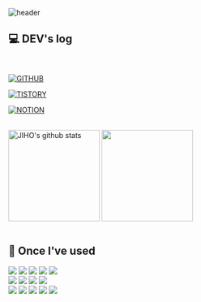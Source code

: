 ![header](https://capsule-render.vercel.app/api?type=waving&color=timeGradient&text=Welcome%20to%20Jiho's%20GitHub%20👋&animation=twinkling&fontSize=35&fontAlignY=40&fontAlign=70&height=250)

  ## 💻 DEV's log
  <br>
  
  [![GITHUB](https://hits.seeyoufarm.com/api/count/incr/badge.svg?url=https%3A%2F%2Fgithub.com%2Fjiholee0&count_bg=%23F29494&title_bg=%232F2E2E&icon=github.svg&icon_color=%23FFFFFF&title=GITHUB&edge_flat=false)](https://github.com/jiholee0)
  
  [![TISTORY](https://hits.seeyoufarm.com/api/count/incr/badge.svg?url=https%3A%2F%2Feasyhomputer.tistory.com&count_bg=%237C86DE&title=TISTORY&title_bg=%232F2E2E&icon=blogger.svg&icon_color=%23FFFFFF&title=hits&edge_flat=false)](https://easyhomputer.tistory.com)
  
  [![NOTION](https://hits.seeyoufarm.com/api/count/incr/badge.svg?url=https%3A%2F%2Fhomputer.notion.site%2FJIHO-14d41d2e28604ef186f59765dbb27f79&count_bg=%2384E0D3&title=NOTION&title_bg=%232F2E2E&icon=notion.svg&icon_color=%23F8F7F7&title=&edge_flat=false)](https://www.notion.site/homputer/JIHO-14d41d2e28604ef186f59765dbb27f79)

  <br>
 <!--<img align="right" src="https://github-readme-stats.vercel.app/api/top-langs/?username=jiholee0&langs_count=10&layout=compact"/>-->
 <!--![jiholee0's GitHub stats](https://github-readme-stats.vercel.app/api?username=jiholee0&show_icons=true&theme=tokyonight&count_private=true)-->
 <!--![jiholee0's Language](https://github-readme-stats.vercel.app/api/top-langs/?username=jiholee0&langs_count=10&layout=compact&card_width=400px)-->
 
 <div style="display: flex, height:180px">
 
  <img align="center" style="height:180px" src="https://github-readme-stats.vercel.app/api?username=jiholee0&show_icons=true&include_all_commits=true&theme=nord&hide_border=true" alt="JIHO's github stats" />
  <img align="center" style="height:180px" src="https://github-readme-stats.vercel.app/api/top-langs/?username=jiholee0&layout=compact&theme=nord&hide_border=true&langs_count=10" />

</div>
 

<br>

  ## 🔨 Once I've used
  
 <div>
  <img src="https://img.shields.io/badge/java-007396?style=for-the-badge&logo=java&logoColor=white"> 
  <img src="https://img.shields.io/badge/Spring Boot-6DB33F?style=for-the-badge&logo=spring boot&logoColor=white"> 
  <img src="https://img.shields.io/badge/oracle-F80000?style=for-the-badge&logo=oracle&logoColor=white"> 
  <img src="https://img.shields.io/badge/mysql-4479A1?style=for-the-badge&logo=mysql&logoColor=white"> 
  <img src="https://img.shields.io/badge/firebase-FFCA28?style=for-the-badge&logo=firebase&logoColor=white">
  <br>

  <img src="https://img.shields.io/badge/linux-FCC624?style=for-the-badge&logo=linux&logoColor=black"> 
  <img src="https://img.shields.io/badge/apache tomcat-F8DC75?style=for-the-badge&logo=apachetomcat&logoColor=black">
  <img src="https://img.shields.io/badge/amazonaws-232F3E?style=for-the-badge&logo=amazon aws&logoColor=white"> 
  <img src="https://img.shields.io/badge/Amazon RDS-527FFF?style=for-the-badge&logo=amazon rds&logoColor=white">
  <br>
  
  <img src="https://img.shields.io/badge/python-3776AB?style=flat-square&logo=python&logoColor=white"> 
  <img src="https://img.shields.io/badge/html5-E34F26?style=flat-square&logo=html5&logoColor=white"> 
  <img src="https://img.shields.io/badge/css-1572B6?style=flat-square&logo=css3&logoColor=white"> 
  <img src="https://img.shields.io/badge/javascript-F7DF1E?style=flat-square&logo=javascript&logoColor=black"> 
  <img src="https://img.shields.io/badge/bootstrap-7952B3?style=flat-square&logo=bootstrap&logoColor=white">
  <br><br><br>


<!-- [![Solved.ac](http://mazassumnida.wtf/api/v2/generate_badge?boj=dlwlgh1254)](https://solved.ac/dlwlgh1254) -->

